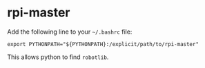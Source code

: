 # rpi-master

Add the following line to your `~/.bashrc` file:

`export PYTHONPATH="${PYTHONPATH}:/explicit/path/to/rpi-master"`

This allows python to find `robotlib`.